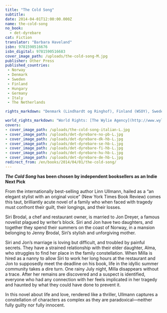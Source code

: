 ```yaml
---
title: "The Cold Song"
subtitle:
date: 2014-04-01T12:00:00.000Z
name: the-cold-song
no_book:
  - det-dyrebare
cat: Fiction
translator: "Barbara Haveland"
isbn: 9781590516676
isbn_digital: 9781590516683
cover_image_path: /uploads/the-cold-song-M.jpg
publisher: Other Press
published_countries:
 - Norway
 - Denmark
 - Sweden
 - Finland
 - Hungary
 - Germany
 - Italy
 - The Netherlands

rights_markdown: "Denmark (Lindhardt og Ringhof), Finland (WSOY), Sweden (Bonniers), France (Actes Sud), Spain (Galaxia Gutenberg), Netherlands (De Bezige Bij Antwerpen), Hungary (Scolar Kiadó), Germany (Luchterhand), Italy (Guanda), Estonia (Eesti Raamat), USA (Other Press), Lithuania (Gimtasis Zodis), Romania (Editura All)"

world_rights_markdown: "World Rights: [The Wylie Agency](http://www.wylieagency.com/)"
covers:
- cover_image_path: /uploads/the-cold-song-italian-L.jpg
- cover_image_path: /uploads/det-dyrebare-no-pb-L.jpg
- cover_image_path: /uploads/det-dyrebare-dk-hb-L.jpg
- cover_image_path: /uploads/det-dyrebare-se-hb-L.jpg
- cover_image_path: /uploads/det-dyrebare-fi-hb-L.jpg
- cover_image_path: /uploads/det-dyrebare-hu-hb-L.jpg
- cover_image_path: /uploads/det-dyrebare-de-hb-L.jpg
redirect_from: /en/books/2014/04/01/the-cold-song/
---
```


***The Cold Song* has been chosen by independent booksellers as an Indie Next Pick**

From the internationally best-selling author Linn Ullmann, hailed as a “an elegant stylist with an original voice” (New York Times Book Review) comes this taut, brilliantly acute novel of a family who when faced with tragedy must confront their guilt, their longings, and their losses.

Siri Brodal, a chef and restaurant owner, is married to Jon Dreyer, a famous novelist plagued by writer’s block. Siri and Jon have two daughters, and together they spend their summers on the coast of Norway, in a mansion belonging to Jenny Brodal, Siri’s stylish and unforgiving mother.

Siri and Jon’s marriage is loving but difficult, and troubled by painful secrets. They have a strained relationship with their elder daughter, Alma, who struggles to find her place in the family constellation. When Milla is hired as a nanny to allow Siri to work her long hours at the restaurant and Jon to supposedly meet the deadline on his book, life in the idyllic summer community takes a dire turn. One rainy July night, Milla disappears without a trace. After her remains are discovered and a suspect is identified, everyone who had any connection with her feels implicated in her tragedy and haunted by what they could have done to prevent it.

In this novel about life and love, rendered like a thriller, Ullmann captures a constellation of characters as complex as they are paradoxical—neither fully guilty nor fully innocent.
